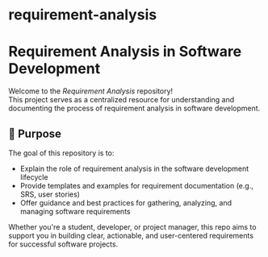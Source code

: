 # requirement-analysis

# Requirement Analysis in Software Development

Welcome to the *Requirement Analysis* repository!  
This project serves as a centralized resource for understanding and documenting the process of requirement analysis in software development.

## 📌 Purpose

The goal of this repository is to:

- Explain the role of requirement analysis in the software development lifecycle
- Provide templates and examples for requirement documentation (e.g., SRS, user stories)
- Offer guidance and best practices for gathering, analyzing, and managing software requirements

Whether you're a student, developer, or project manager, this repo aims to support you in building clear, actionable, and user-centered requirements for successful software projects.
